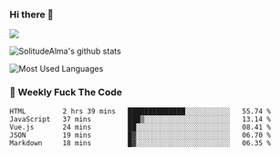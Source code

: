 ### Hi there 👋

<p>
  <a href="https://count.getloli.com/"><img src="https://count.getloli.com/get/@:solitudealma"></a>
</p>

![SolitudeAlma's github stats](https://github-readme-stats.vercel.app/api?username=solitudealma&show_icons=true&theme=radical)

![Most Used Languages](https://github-readme-stats.vercel.app/api/top-langs/?username=solitudealma&layout=compact&hide_border=true&theme=dark)
<!-- ![visitors](https://visitor-badge.glitch.me/badge?page_id=solitudealma.solitudealma.id) -->


### :dart: Weekly Fuck The Code

<!--START_SECTION:waka-->
```text
HTML         2 hrs 39 mins   ██████████████░░░░░░░░░░░   55.74 % 
JavaScript   37 mins         ███▒░░░░░░░░░░░░░░░░░░░░░   13.14 % 
Vue.js       24 mins         ██░░░░░░░░░░░░░░░░░░░░░░░   08.41 % 
JSON         19 mins         █▓░░░░░░░░░░░░░░░░░░░░░░░   06.70 % 
Markdown     18 mins         █▓░░░░░░░░░░░░░░░░░░░░░░░   06.35 % 
```
<!--END_SECTION:waka-->
